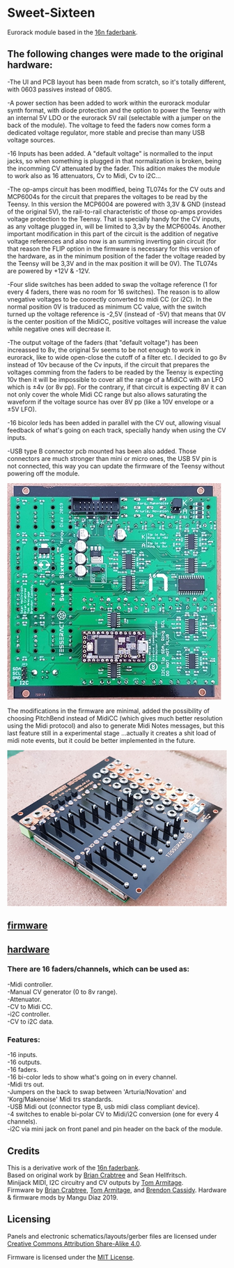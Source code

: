 # Sweet-Sixteen
Eurorack module based in the [16n faderbank][16n-faderbank/16n]. 

## The following changes were made to the original hardware:

-The UI and PCB layout has been made from scratch, so it's totally different, with 0603 passives instead of 0805.

-A power section has been added to work within the eurorack modular synth format, with diode protection and the option to power the Teensy with an internal 5V LDO or the eurorack 5V rail (selectable with a jumper on the back of the module). The voltage to feed the faders now comes form a dedicated voltage regulator, more stable and precise than many USB voltage sources.

-16 Inputs has been added. A "default voltage" is normalled to the input jacks, so when something is plugged in that normalization is broken, being the incomming CV attenuated by the fader. This adition makes the module to work also as 16 attenuators, Cv to Midi, Cv to i2C...

-The op-amps circuit has been modiffied, being TL074s for the CV outs and MCP6004s for the circuit that prepares the voltages to be read by the Teensy. In this version the MCP6004 are powered with 3,3V & GND (instead of the original 5V), the rail-to-rail characteristic of those op-amps provides voltage protection to the Teensy. That is specially handy for the CV inputs, as any voltage plugged in, will be limited to 3,3v by the MCP6004s. Another important modification in this part of the circuit is the addition of negative voltage references and also now is an summing inverting gain circuit (for that reason the FLIP option in the firmware is necessary for this version of the hardware, as in the minimum position of the fader the voltage readed by the Teensy will be 3,3V and in the max position it will be 0V). The TL074s are powered by +12V & -12V.

-Four slide switches has been added to swap the voltage reference (1 for every 4 faders, there was no room for 16 switches). The reason is to allow vnegative voltages to be coorectly converted to midi CC (or i2C). In the normal position 0V is traduced as minimum CC value, with the switch turned up the voltage reference is -2,5V (instead of -5V) that means that 0V is the center position of the MidiCC, positive voltages will increase the value while negative ones will decrease it.

-The output voltage of the faders (that "default voltage") has been increassed to 8v, the original 5v seems to be not enough to work in eurorack, like to wide open-close the cutoff of a filter etc. I decided to go 8v instead of 10v because of the Cv inputs, if the circuit that prepares the voltages comming from the faders to be readed by the Teensy is expecting 10v then it will be impossible to cover all the range of a MidiCC with an LFO which is ±4v (or 8v pp). For the contrary, if that circuit is expecting 8V it can not only cover the whole Midi CC range but also allows saturating the waveform if the voltage source has over 8V pp (like a 10V envelope or a ±5V LFO).

-16 bicolor leds has been added in parallel with the CV out, allowing visual feedback of what's going on each track, specially handy when using the CV inputs.

-USB type B connector pcb mounted has been also added. Those connectors are much stronger than mini or micro ones, the USB 5V pin is not connected, this way you can update the firmware of the Teensy without powering off the module.

![PCB](sweet_pcb.jpg)

The modifications in the firmware are minimal, added the possibility of choosing PitchBend instead of MidiCC (which gives much better resolution using the Midi protocol) and also to generate Midi Notes messages, but this last feature still in a experimental stage ...actually it creates a shit load of midi note events, but it could be better implemented in the future.

![Sweet Sixteen](20191105_181811.jpg)

## [firmware](_16n_faderbank_firmware_Sweet/)

## [hardware](hardware/)

### There are 16 faders/channels, which can be used as:

 -Midi controller.  
 -Manual CV generator (0 to 8v range).  
 -Attenuator.  
 -CV to Midi CC.  
 -i2C controller.  
 -CV to i2C data.  

### Features:

 -16 inputs.  
 -16 outputs.  
 -16 faders.  
 -16 bi-color leds to show what's going on in every channel.  
 -Midi trs out.  
 -Jumpers on the back to swap between 'Arturia/Novation'  and 'Korg/Makenoise' Midi trs standards.  
 -USB Midi out (connector type B, usb midi class compliant device).  
 -4 switches to enable bi-polar CV to Midi/i2C conversion (one for every 4 channels).  
 -i2C via mini jack on front panel and pin header on the back of the module.  

## Credits
This is a derivative work of the [16n faderbank][16n-faderbank/16n].  
Based on original work by [Brian Crabtree][tehn] and Sean Hellfritsch.  
Minijack MIDI, I2C circuitry and CV outputs by [Tom Armitage][infovore].  
Firmware by [Brian Crabtree][tehn], [Tom Armitage][infovore], and [Brendon Cassidy][bpcmusic].
Hardware & firmware mods by Mangu Díaz 2019.  

## Licensing

Panels and electronic schematics/layouts/gerber files are licensed under
[Creative Commons Attribution Share-Alike 4.0][ccbysa].

Firmware is licensed under the [MIT License][mitlicense].

[linespost]: https://llllllll.co/t/sixteen-n-faderbank/3643
[tehn]: https://github.com/tehn
[bpcmusic]: https://github.com/bpcmusic
[infovore]: https://github.com/infovore
[octobom]: https://octopart.com/bom-tool/unJxkzvR
[ccbysa]: https://creativecommons.org/licenses/by-sa/4.0/
[mitlicense]: https://opensource.org/licenses/MIT
[16n-faderbank/16n]: https://github.com/16n-faderbank/16n
